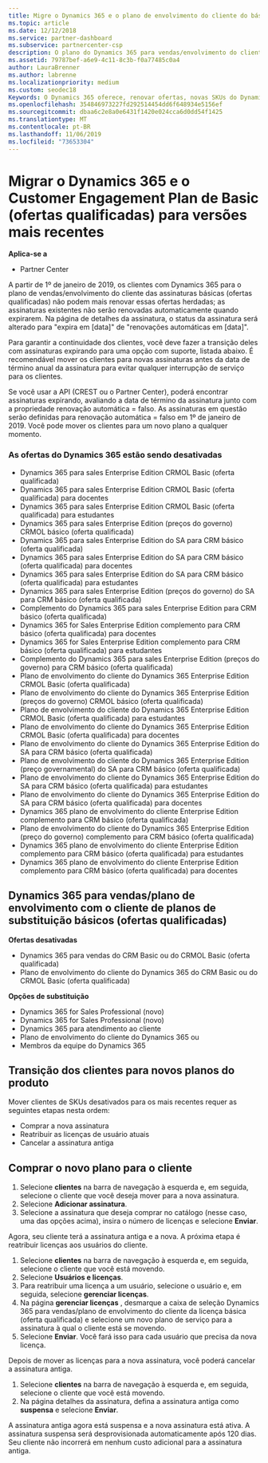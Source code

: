 ```yaml
---
title: Migre o Dynamics 365 e o plano de envolvimento do cliente do básico (ofertas qualificadas) para versões mais recentes | Centro de parceiros
ms.topic: article
ms.date: 12/12/2018
ms.service: partner-dashboard
ms.subservice: partnercenter-csp
description: O plano do Dynamics 365 para vendas/envolvimento do cliente das assinaturas básicas (ofertas qualificadas) não pode mais ser renovado.
ms.assetid: 79787bef-a6e9-4c11-8c3b-f0a77485c0a4
author: LauraBrenner
ms.author: labrenne
ms.localizationpriority: medium
ms.custom: seodec18
Keywords: O Dynamics 365 oferece, renovar ofertas, novas SKUs do Dynamics 365
ms.openlocfilehash: 354846973227fd292514454dd6f648934e5156ef
ms.sourcegitcommit: dbaa6c2e8a0e6431f1420e024cca6d0dd54f1425
ms.translationtype: MT
ms.contentlocale: pt-BR
ms.lasthandoff: 11/06/2019
ms.locfileid: "73653304"
---
```

# <a name="migrate-dynamics-365-and-customer-engagement-plan-from-basic-qualified-offers-to-newer-versions"></a>Migrar o Dynamics 365 e o Customer Engagement Plan de Basic (ofertas qualificadas) para versões mais recentes

**Aplica-se a**

-  Partner Center

A partir de 1º de janeiro de 2019, os clientes com Dynamics 365 para o plano de vendas/envolvimento do cliente das assinaturas básicas (ofertas qualificadas) não podem mais renovar essas ofertas herdadas; as assinaturas existentes não serão renovadas automaticamente quando expirarem. Na página de detalhes da assinatura, o status da assinatura será alterado para "expira em [data]" de "renovações automáticas em [data]". 


Para garantir a continuidade dos clientes, você deve fazer a transição deles com assinaturas expirando para uma opção com suporte, listada abaixo. É recomendável mover os clientes para novas assinaturas antes da data de término anual da assinatura para evitar qualquer interrupção de serviço para os clientes.

Se você usar a API (CREST ou o Partner Center), poderá encontrar assinaturas expirando, avaliando a data de término da assinatura junto com a propriedade renovação automática = falso. As assinaturas em questão serão definidas para renovação automática = falso em 1º de janeiro de 2019. Você pode mover os clientes para um novo plano a qualquer momento. 

### <a name="the-dynamics-365-offers-being-retired"></a>As ofertas do Dynamics 365 estão sendo desativadas

- Dynamics 365 para sales Enterprise Edition CRMOL Basic (oferta qualificada)
- Dynamics 365 para sales Enterprise Edition CRMOL Basic (oferta qualificada) para docentes
- Dynamics 365 para sales Enterprise Edition CRMOL Basic (oferta qualificada) para estudantes
- Dynamics 365 para sales Enterprise Edition (preços do governo) CRMOL básico (oferta qualificada)
- Dynamics 365 para sales Enterprise Edition do SA para CRM básico (oferta qualificada)
- Dynamics 365 para sales Enterprise Edition do SA para CRM básico (oferta qualificada) para docentes
- Dynamics 365 para sales Enterprise Edition do SA para CRM básico (oferta qualificada) para estudantes
- Dynamics 365 para sales Enterprise Edition (preços do governo) do SA para CRM básico (oferta qualificada)
- Complemento do Dynamics 365 para sales Enterprise Edition para CRM básico (oferta qualificada)
- Dynamics 365 for Sales Enterprise Edition complemento para CRM básico (oferta qualificada) para docentes
- Dynamics 365 for Sales Enterprise Edition complemento para CRM básico (oferta qualificada) para estudantes
- Complemento do Dynamics 365 para sales Enterprise Edition (preços do governo) para CRM básico (oferta qualificada)
- Plano de envolvimento do cliente do Dynamics 365 Enterprise Edition CRMOL Basic (oferta qualificada)
- Plano de envolvimento do cliente do Dynamics 365 Enterprise Edition (preços do governo) CRMOL básico (oferta qualificada)
- Plano de envolvimento do cliente do Dynamics 365 Enterprise Edition CRMOL Basic (oferta qualificada) para estudantes
- Plano de envolvimento do cliente do Dynamics 365 Enterprise Edition CRMOL Basic (oferta qualificada) para docentes
- Plano de envolvimento do cliente do Dynamics 365 Enterprise Edition do SA para CRM básico (oferta qualificada)
- Plano de envolvimento do cliente do Dynamics 365 Enterprise Edition (preço governamental) do SA para CRM básico (oferta qualificada)
- Plano de envolvimento do cliente do Dynamics 365 Enterprise Edition do SA para CRM básico (oferta qualificada) para estudantes
- Plano de envolvimento do cliente do Dynamics 365 Enterprise Edition do SA para CRM básico (oferta qualificada) para docentes
- Dynamics 365 plano de envolvimento do cliente Enterprise Edition complemento para CRM básico (oferta qualificada)
- Plano de envolvimento do cliente do Dynamics 365 Enterprise Edition (preço do governo) complemento para CRM básico (oferta qualificada)
- Dynamics 365 plano de envolvimento do cliente Enterprise Edition complemento para CRM básico (oferta qualificada) para estudantes
- Dynamics 365 plano de envolvimento do cliente Enterprise Edition complemento para CRM básico (oferta qualificada) para docentes



## <a name="dynamics-365-for-sales-customer-engagement-plan-from-basic-qualified-offers-replacement-plans"></a>Dynamics 365 para vendas/plano de envolvimento com o cliente de planos de substituição básicos (ofertas qualificadas)

**Ofertas desativadas**   

- Dynamics 365 para vendas do CRM Basic ou do CRMOL Basic (oferta qualificada)
- Plano de envolvimento do cliente do Dynamics 365 do CRM Basic ou do CRMOL Basic (oferta qualificada)

**Opções de substituição**
- Dynamics 365 for Sales Professional (novo)
- Dynamics 365 for Sales Professional (novo)
- Dynamics 365 para atendimento ao cliente
- Plano de envolvimento do cliente do Dynamics 365 ou
- Membros da equipe do Dynamics 365



## <a name="transition-customers-to-new-product-plans"></a>Transição dos clientes para novos planos do produto

Mover clientes de SKUs desativados para os mais recentes requer as seguintes etapas nesta ordem:

- Comprar a nova assinatura
- Reatribuir as licenças de usuário atuais
- Cancelar a assinatura antiga

## <a name="purchase-the-new-plan-for-your-customer"></a>Comprar o novo plano para o cliente

1. Selecione **clientes** na barra de navegação à esquerda e, em seguida, selecione o cliente que você deseja mover para a nova assinatura.
2. Selecione **Adicionar assinatura**.
3. Selecione a assinatura que deseja comprar no catálogo (nesse caso, uma das opções acima), insira o número de licenças e selecione **Enviar**. 

Agora, seu cliente terá a assinatura antiga e a nova. A próxima etapa é reatribuir licenças aos usuários do cliente.

1. Selecione **clientes** na barra de navegação à esquerda e, em seguida, selecione o cliente que você está movendo.
2. Selecione **Usuários e licenças**.
3. Para reatribuir uma licença a um usuário, selecione o usuário e, em seguida, selecione **gerenciar licenças**. 
4. Na página **gerenciar licenças** , desmarque a caixa de seleção Dynamics 365 para vendas/plano de envolvimento do cliente da licença básica (oferta qualificada) e selecione um novo plano de serviço para a assinatura à qual o cliente está se movendo. 
5. Selecione **Enviar**. Você fará isso para cada usuário que precisa da nova licença. 

Depois de mover as licenças para a nova assinatura, você poderá cancelar a assinatura antiga. 

1. Selecione **clientes** na barra de navegação à esquerda e, em seguida, selecione o cliente que você está movendo.
2. Na página detalhes da assinatura, defina a assinatura antiga como **suspensa** e selecione **Enviar**.

A assinatura antiga agora está suspensa e a nova assinatura está ativa. A assinatura suspensa será desprovisionada automaticamente após 120 dias. Seu cliente não incorrerá em nenhum custo adicional para a assinatura antiga.
 

 



